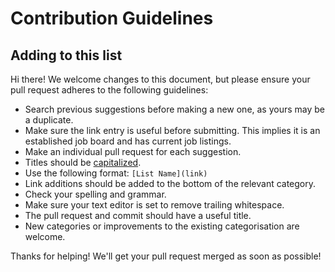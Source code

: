 # Contribution Guidelines

## Adding to this list

Hi there!  We welcome changes to this document, but please ensure your pull request adheres to the following guidelines:

- Search previous suggestions before making a new one, as yours may be a duplicate.
- Make sure the link entry is useful before submitting. This implies it is an established job board and has current job listings.
- Make an individual pull request for each suggestion.
- Titles should be [capitalized](http://grammar.yourdictionary.com/capitalization/rules-for-capitalization-in-titles.html).
- Use the following format: `[List Name](link)`
- Link additions should be added to the bottom of the relevant category.
- Check your spelling and grammar.
- Make sure your text editor is set to remove trailing whitespace.
- The pull request and commit should have a useful title.
- New categories or improvements to the existing categorisation are welcome.

Thanks for helping!  We'll get your pull request merged as soon as possible!
